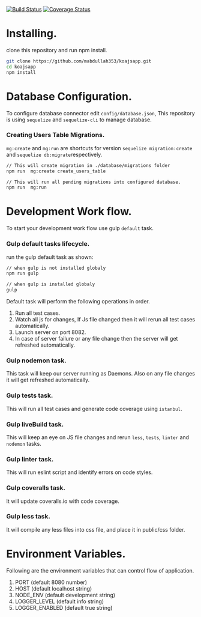 [![Build Status](https://travis-ci.org/mabdullah353/koajsapp.svg?branch=master)](https://travis-ci.org/mabdullah353/koajsapp) 
[![Coverage Status](https://coveralls.io/repos/github/mabdullah353/koajsapp/badge.svg?branch=master)](https://coveralls.io/github/mabdullah353/koajsapp?branch=master)

# Installing.

clone this repository and run npm install.

```bash
git clone https://github.com/mabdullah353/koajsapp.git
cd koajsapp
npm install
```

# Database Configuration.

To configure database connector edit `config/database.json`, This repository is using `sequelize` and `sequelize-cli`
to manage database.

### Creating Users Table Migrations.

`mg:create` and `mg:run` are shortcuts for version `sequelize migration:create` and `sequelize db:migrate`respectively.

```bash
// This will create migration in ./database/migrations folder
npm run  mg:create create_users_table

// This will run all pending migrations into configured database.
npm run  mg:run
```

# Development Work flow.

To start your development work flow use gulp `default` task.

### Gulp **default** tasks lifecycle.

run the gulp default task as shown:

```bash
// when gulp is not installed globaly
npm run gulp

// when gulp is installed globaly
gulp
```

Default task will perform the following operations in order.

1. Run all test cases.
2. Watch all js for changes, If Js file changed then it will rerun all test cases automatically.
3. Launch server on port 8082.
4. In case of server failure or any file change then the server will get refreshed automatically.

### Gulp **nodemon** task.

This task will keep our server running as Daemons. Also on any file changes it will get refreshed automatically.

### Gulp **tests** task.

This will run all test cases and generate code coverage using `istanbul`.

### Gulp **liveBuild** task.

This will keep an eye on JS file changes and rerun `less`, `tests`, `linter` and `nodemon` tasks.

### Gulp **linter** task.

This will run eslint script and identify errors on code styles.

### Gulp **coveralls** task.

It will update coveralls.io with code coverage.

### Gulp **less** task.

It will compile any less files into css file, and place it in public/css folder.

# Environment Variables.

Following are the environment variables that can control flow of application.

1. PORT (default 8080 number)
2. HOST (default localhost string)
3. NODE_ENV (default development string)
4. LOGGER_LEVEL (default info string)
5. LOGGER_ENABLED (default true string)

